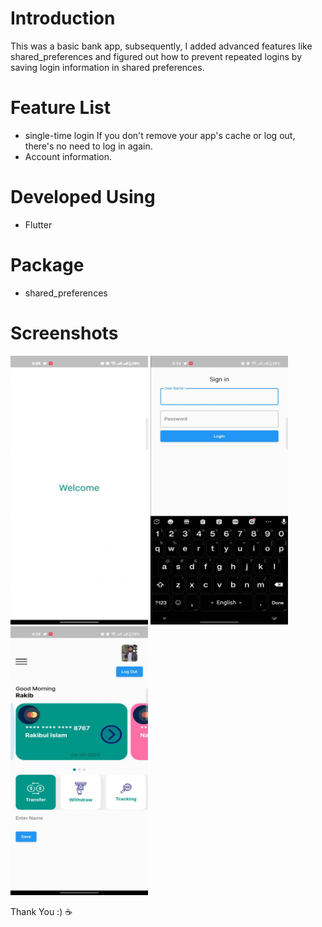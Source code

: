 # Introduction
This was a basic bank app, subsequently, I added advanced features like shared_preferences and figured out how to prevent repeated logins by saving login information in shared preferences.

# Feature List
- single-time login If you don't remove your app's cache or log out, there's no need to log in again.
- Account information.

# Developed Using
- Flutter
# Package
- shared_preferences


# Screenshots
<img src="https://github.com/Rakibul25/-100daysofcode-mobile_app-/blob/100days/bank/screenshots/splash.jpg" width="220" height="430">
<img src="https://github.com/Rakibul25/-100daysofcode-mobile_app-/blob/100days/bank/screenshots/login.jpg" width="220" height="430">
<img src="https://github.com/Rakibul25/-100daysofcode-mobile_app-/blob/100days/bank/screenshots/home.jpg" width="220" height="430">

Thank You :) ☕
